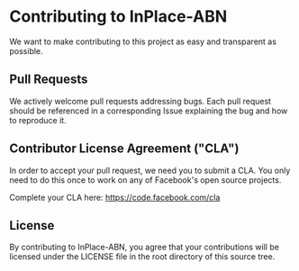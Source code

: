 # Contributing to InPlace-ABN
We want to make contributing to this project as easy and transparent as
possible.

## Pull Requests
We actively welcome pull requests addressing bugs. Each pull request should be
referenced in a corresponding Issue explaining the bug and how to reproduce it.

## Contributor License Agreement ("CLA")
In order to accept your pull request, we need you to submit a CLA. You only need
to do this once to work on any of Facebook's open source projects.

Complete your CLA here: <https://code.facebook.com/cla>

## License
By contributing to InPlace-ABN, you agree that your contributions will be licensed
under the LICENSE file in the root directory of this source tree.
